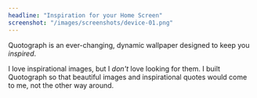 ```yaml
---
headline: "Inspiration for your Home Screen"
screenshot: "/images/screenshots/device-01.png"
---
```

Quotograph is an ever-changing, dynamic wallpaper designed to keep you _inspired_.

I love inspirational images, but I _don't_ love looking for them. I built Quotograph so that beautiful images and inspirational quotes would come to me, not the other way around.
